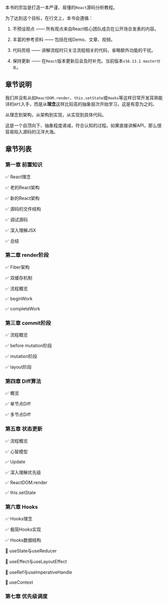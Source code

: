 本书的宗旨是打造一本严谨、易懂的`React`源码分析教程。

为了达到这个目标，在行文上，本书会遵循：

1. 不预设观点 —— 所有观点来自React核心团队成员在公开场合发表的内容。

2. 丰富的参考资料 —— 包括在线Demo、文章、视频。

3. 代码剪枝 —— 讲解流程时只关注流程相关的代码，省略额外功能的干扰。

4. 保持更新 —— 在`React`版本更新后会及时补充。当前版本`v16.13.1 master分支`。

## 章节说明

我们并没有从如`ReactDOM.render`、`this.setState`或`Hooks`等这样日常开发耳熟能详的`API`入手，而是从**理念**这样比较高的抽象层次开始学习，这是有意为之的。

从理念到架构，从架构到实现，从实现到具体代码。

这是一个自顶向下、抽象程度递减，符合认知的过程。如果直接讲解API，那么很容易陷入源码的汪洋大海。

## 章节列表

### 第一章 前置知识

✅ React理念

✅ 老的React架构

✅ 新的React架构

✅ 源码的文件结构

✅ 调试源码

✅ 深入理解JSX

✅ 总结

### 第二章 render阶段

✅ Fiber架构

✅ 双缓存机制

✅ 流程概览

✅ beginWork

✅ completeWork

### 第三章 commit阶段

✅ 流程概览

✅ before mutation阶段

✅ mutation阶段

✅ layout阶段

### 第四章 Diff算法

✅ 概览

✅ 单节点Diff

✅ 多节点Diff

### 第五章 状态更新

✅ 流程概览

✅ 心智模型

✅ Update

✅ 深入理解优先级

✅ ReactDOM.render

✅ this.setState

### 第六章 Hooks

✅ Hooks理念

✅ 极简Hooks实现

✅ Hooks数据结构

:black_square_button: useState与useReducer

:black_square_button: useEffect与useLayoutEffect

:black_square_button: useRef与useImperativeHandle

:black_square_button: useContext

### 第七章 优先级调度

